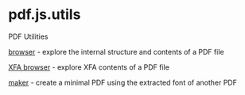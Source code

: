 pdf.js.utils
============

PDF Utilities

[browser](http://brendandahl.github.io/pdf.js.utils/browser/) - explore the internal structure and contents of a PDF file

[XFA browser](http://brendandahl.github.io/pdf.js.utils/xfa/) - explore XFA contents of a PDF file

[maker](http://brendandahl.github.io/pdf.js.utils/maker/) - create a minimal PDF using the extracted font of another PDF 

